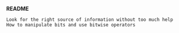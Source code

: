 **README**



  
    
    Look for the right source of information without too much help
    How to manipulate bits and use bitwise operators


